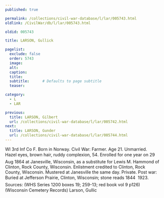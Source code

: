 ```yaml
---
published: true

permalink: /collections/civil-war-database/l/lar/005743.html
oldlink: /CivilWar/db/l/lar/005743.html

oldid: 005743

title: LARSON, Gullick

pagelist:
  exclude: false
  order: 5743
  image: 
  alt:
  caption:
  title:
  subtitle:      # Defaults to page subtitle
  teaser:

category: 
  - L 
  - LAR

previous:
  title: LARSON, Gilbert
  url: /collections/civil-war-database/l/lar/005742.html  
next:
  title: LARSON, Gunder
  url: /collections/civil-war-database/l/lar/005744.html   
---
```

WI 3rd Inf Co F. Born in Norway. Civil War: Farmer. Age 21. Unmarried. Hazel eyes, brown hair, ruddy complexion, 5&#146;4&#148;. Enrolled for one year on 29 Aug 1864 at Janesville, Wisconsin, as a substitute for Lewis M. Hammond of Clinton, Rock County, Wisconsin. Enlistment credited to Clinton, Rock County, Wisconsin. Mustered at Janesville the same day. Private. Post war: Buried at Jefferson Prairie, Clinton, Wisconsin; stone reads &#147;1844 &#150; 1923&#148;. Sources: (WHS Series 1200 boxes 19; 259-13; red book vol 9 p126) (Wisconsin Cemetery Records) &#147;Larson, Gullic&#148;